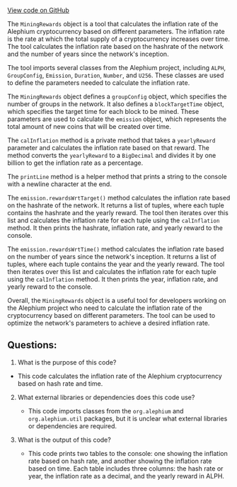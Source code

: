 [View code on GitHub](https://github.com/alephium/alephium/tools/src/main/scala/org/alephium/tools/MiningRewards.scala)

The `MiningRewards` object is a tool that calculates the inflation rate of the Alephium cryptocurrency based on different parameters. The inflation rate is the rate at which the total supply of a cryptocurrency increases over time. The tool calculates the inflation rate based on the hashrate of the network and the number of years since the network's inception.

The tool imports several classes from the Alephium project, including `ALPH`, `GroupConfig`, `Emission`, `Duration`, `Number`, and `U256`. These classes are used to define the parameters needed to calculate the inflation rate.

The `MiningRewards` object defines a `groupConfig` object, which specifies the number of groups in the network. It also defines a `blockTargetTime` object, which specifies the target time for each block to be mined. These parameters are used to calculate the `emission` object, which represents the total amount of new coins that will be created over time.

The `calInflation` method is a private method that takes a `yearlyReward` parameter and calculates the inflation rate based on that reward. The method converts the `yearlyReward` to a `BigDecimal` and divides it by one billion to get the inflation rate as a percentage.

The `printLine` method is a helper method that prints a string to the console with a newline character at the end.

The `emission.rewardsWrtTarget()` method calculates the inflation rate based on the hashrate of the network. It returns a list of tuples, where each tuple contains the hashrate and the yearly reward. The tool then iterates over this list and calculates the inflation rate for each tuple using the `calInflation` method. It then prints the hashrate, inflation rate, and yearly reward to the console.

The `emission.rewardsWrtTime()` method calculates the inflation rate based on the number of years since the network's inception. It returns a list of tuples, where each tuple contains the year and the yearly reward. The tool then iterates over this list and calculates the inflation rate for each tuple using the `calInflation` method. It then prints the year, inflation rate, and yearly reward to the console.

Overall, the `MiningRewards` object is a useful tool for developers working on the Alephium project who need to calculate the inflation rate of the cryptocurrency based on different parameters. The tool can be used to optimize the network's parameters to achieve a desired inflation rate.
## Questions: 
 1. What is the purpose of this code?
   - This code calculates the inflation rate of the Alephium cryptocurrency based on hash rate and time.

2. What external libraries or dependencies does this code use?
   - This code imports classes from the `org.alephium` and `org.alephium.util` packages, but it is unclear what external libraries or dependencies are required.

3. What is the output of this code?
   - This code prints two tables to the console: one showing the inflation rate based on hash rate, and another showing the inflation rate based on time. Each table includes three columns: the hash rate or year, the inflation rate as a decimal, and the yearly reward in ALPH.